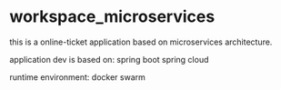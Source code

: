 # workspace_microservices

this is a online-ticket application based on microservices architecture.

application dev is based on:
spring boot 
spring cloud


runtime environment:
docker swarm